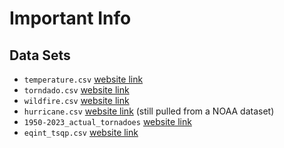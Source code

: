 # Important Info

## Data Sets

- `temperature.csv` [website link](https://www.ncei.noaa.gov/access/monitoring/climate-at-a-glance/national/time-series/110/tavg/1/0/1895-2024?base_prd=true&begbaseyear=1901&endbaseyear=2000)
- `torndado.csv` [website link](https://www.ncei.noaa.gov/access/monitoring/tornadoes/1/0?fatalities=false)
- `wildfire.csv` [website link](https://www.ncei.noaa.gov/access/monitoring/wildfires/month/0)
- `hurricane.csv` [website link](https://www.kaggle.com/datasets/utkarshx27/noaa-atlantic-hurricane-database/data) (still pulled from a NOAA dataset)
- `1950-2023_actual_tornadoes` [website link](https://www.spc.noaa.gov/wcm/)
- `eqint_tsqp.csv` [website link](https://www.ngdc.noaa.gov/hazard/eq-intensity.shtml)
